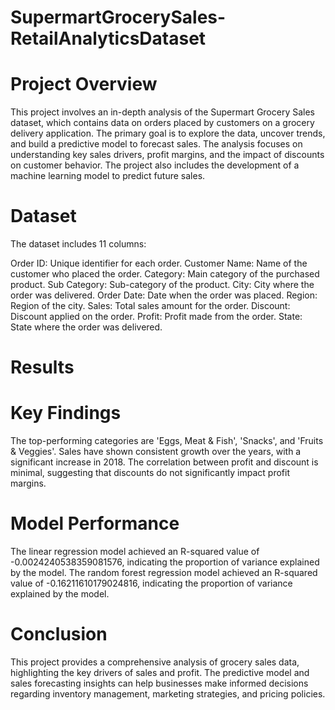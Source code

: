 # SupermartGrocerySales-RetailAnalyticsDataset

# Project Overview
This project involves an in-depth analysis of the Supermart Grocery Sales dataset, which contains data on orders placed by customers on a grocery delivery application. The primary goal is to explore the data, uncover trends, and build a predictive model to forecast sales. The analysis focuses on understanding key sales drivers, profit margins, and the impact of discounts on customer behavior. The project also includes the development of a machine learning model to predict future sales.

# Dataset

The dataset includes 11 columns:

Order ID: Unique identifier for each order.
Customer Name: Name of the customer who placed the order.
Category: Main category of the purchased product.
Sub Category: Sub-category of the product.
City: City where the order was delivered.
Order Date: Date when the order was placed.
Region: Region of the city.
Sales: Total sales amount for the order.
Discount: Discount applied on the order.
Profit: Profit made from the order.
State: State where the order was delivered.

# Results
# Key Findings
The top-performing categories are 'Eggs, Meat & Fish', 'Snacks', and 'Fruits & Veggies'.
Sales have shown consistent growth over the years, with a significant increase in 2018.
The correlation between profit and discount is minimal, suggesting that discounts do not significantly impact profit margins.

# Model Performance
The linear regression model achieved an R-squared value of -0.0024240538359081576, indicating the proportion of variance explained by the model.
The random forest regression model achieved an R-squared value of -0.16211610179024816, indicating the proportion of variance explained by the model.

# Conclusion
This project provides a comprehensive analysis of grocery sales data, highlighting the key drivers of sales and profit. The predictive model and sales forecasting insights can help businesses make informed decisions regarding inventory management, marketing strategies, and pricing policies.
